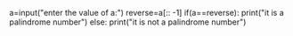 a=input("enter the value of a:")
reverse=a[:: -1]
if(a==reverse):
    print("it is a palindrome number")
else:
    print("it is not a palindrome number")
